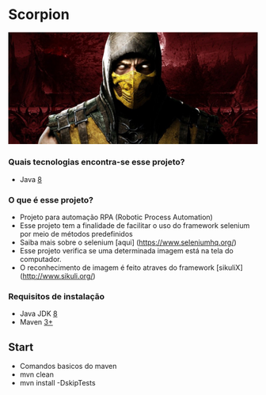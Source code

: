 # Scorpion #

![alt text](https://github.com/danilocesarmendes/Scorpion/blob/master/images/scorpion.jpg?raw=true)

### Quais tecnologias encontra-se esse projeto? ###
* Java [8](http://www.java.com)

### O que é esse projeto? ###
* Projeto para automação RPA (Robotic Process Automation)
* Esse projeto tem a finalidade de facilitar o uso do framework selenium por meio de métodos predefinidos
* Saiba mais sobre o selenium [aqui] (https://www.seleniumhq.org/)
* Esse projeto verifica se uma determinada imagem está na tela do computador.
* O reconhecimento de imagem é feito atraves do framework [sikuliX] (http://www.sikuli.org/) 

### Requisitos de instalação ###
* Java JDK [8](https://www.oracle.com/technetwork/java/javase/downloads/jdk8-downloads-2133151.html)
* Maven [3+](http://maven.apache.org/)


## Start ##
* Comandos basicos do maven
* mvn clean
* mvn install -DskipTests